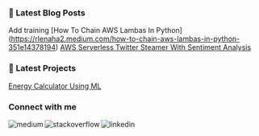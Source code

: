 ### 📕 Latest Blog Posts
<!-- BLOG-POST-LIST:START -->
Add training
[How To Chain AWS Lambas In Python] (https://rlenaha2.medium.com/how-to-chain-aws-lambas-in-python-351e14378194)
[AWS Serverless Twitter Steamer With Sentiment Analysis](https://medium.com/@rlenaha2/developing-a-serverless-twitter-streamer-and-performing-sentiment-analysis-58b096623a10)
<!-- BLOG-POST-LIST:END -->

### 📕 Latest Projects
<!-- BLOG-POST-LIST:START -->
[Energy Calculator Using ML](http://greenplanit.us/)
<!-- BLOG-POST-LIST:END -->

### Connect with me

[<img align="left" alt="medium" src="https://img.shields.io/badge/medium-%2312100E.svg?&style=for-the-badge&logo=medium&logoColor=white"/>](https://medium.com/@rlenaha2)

[<img align="left" alt="stackoverflow" src="https://img.shields.io/badge/stack%20overflow-FE7A16?logo=stack-overflow&logoColor=white&style=for-the-badge">](https://stackoverflow.com/users/10543771/ryanl)

[<img align="left" alt="linkedin" src="https://img.shields.io/badge/linkedin-%230077B5.svg?&style=for-the-badge&logo=linkedin&logoColor=white">](www.linkedin.com/in/ryan-lenahan-64349714)


<!--
**rlenaha2/rlenaha2** is a ✨ _special_ ✨ repository because its `README.md` (this file) appears on your GitHub profile.


Here are some ideas to get you started:

- 🔭 I’m currently working on ...
- 🌱 I’m currently learning ...
- 👯 I’m looking to collaborate on ...
- 🤔 I’m looking for help with ...
- 💬 Ask me about ...
- 📫 How to reach me: ...
- 😄 Pronouns: ...
- ⚡ Fun fact: ...
-->
